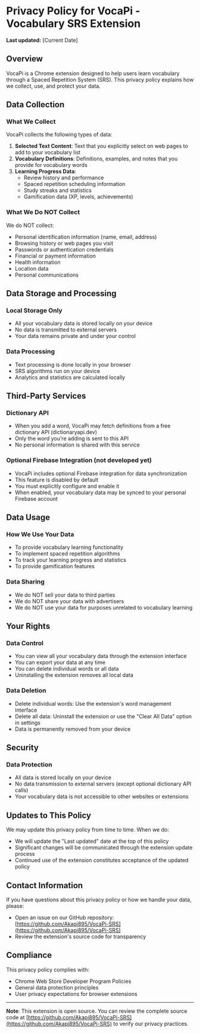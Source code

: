# Privacy Policy for VocaPi - Vocabulary SRS Extension

**Last updated:** [Current Date]

## Overview

VocaPi is a Chrome extension designed to help users learn vocabulary through a Spaced Repetition System (SRS). This privacy policy explains how we collect, use, and protect your data.

## Data Collection

### What We Collect

VocaPi collects the following types of data:

1. **Selected Text Content**: Text that you explicitly select on web pages to add to your vocabulary list
2. **Vocabulary Definitions**: Definitions, examples, and notes that you provide for vocabulary words
3. **Learning Progress Data**: 
   - Review history and performance
   - Spaced repetition scheduling information
   - Study streaks and statistics
   - Gamification data (XP, levels, achievements)

### What We Do NOT Collect

We do NOT collect:
- Personal identification information (name, email, address)
- Browsing history or web pages you visit
- Passwords or authentication credentials
- Financial or payment information
- Health information
- Location data
- Personal communications

## Data Storage and Processing

### Local Storage Only
- All your vocabulary data is stored locally on your device
- No data is transmitted to external servers
- Your data remains private and under your control

### Data Processing
- Text processing is done locally in your browser
- SRS algorithms run on your device
- Analytics and statistics are calculated locally

## Third-Party Services

### Dictionary API
- When you add a word, VocaPi may fetch definitions from a free dictionary API (dictionaryapi.dev)
- Only the word you're adding is sent to this API
- No personal information is shared with this service

### Optional Firebase Integration (not developed yet)
- VocaPi includes optional Firebase integration for data synchronization 
- This feature is disabled by default
- You must explicitly configure and enable it
- When enabled, your vocabulary data may be synced to your personal Firebase account

## Data Usage

### How We Use Your Data
- To provide vocabulary learning functionality
- To implement spaced repetition algorithms
- To track your learning progress and statistics
- To provide gamification features

### Data Sharing
- We do NOT sell your data to third parties
- We do NOT share your data with advertisers
- We do NOT use your data for purposes unrelated to vocabulary learning

## Your Rights

### Data Control
- You can view all your vocabulary data through the extension interface
- You can export your data at any time
- You can delete individual words or all data
- Uninstalling the extension removes all local data

### Data Deletion
- Delete individual words: Use the extension's word management interface
- Delete all data: Uninstall the extension or use the "Clear All Data" option in settings
- Data is permanently removed from your device

## Security

### Data Protection
- All data is stored locally on your device
- No data transmission to external servers (except optional dictionary API calls)
- Your vocabulary data is not accessible to other websites or extensions

## Updates to This Policy

We may update this privacy policy from time to time. When we do:
- We will update the "Last updated" date at the top of this policy
- Significant changes will be communicated through the extension update process
- Continued use of the extension constitutes acceptance of the updated policy

## Contact Information

If you have questions about this privacy policy or how we handle your data, please:
- Open an issue on our GitHub repository: [https://github.com/Akapi895/VocaPi-SRS](https://github.com/Akapi895/VocaPi-SRS)
- Review the extension's source code for transparency

## Compliance

This privacy policy complies with:
- Chrome Web Store Developer Program Policies
- General data protection principles
- User privacy expectations for browser extensions

---

**Note**: This extension is open source. You can review the complete source code at [https://github.com/Akapi895/VocaPi-SRS](https://github.com/Akapi895/VocaPi-SRS) to verify our privacy practices.

